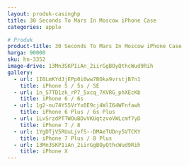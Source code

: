 ```yaml
---
layout: produk-casinghp
title: 30 Seconds To Mars In Moscow iPhone Case
categories: apple

# Produk
product-title: 30 Seconds To Mars In Moscow iPhone Case
harga: 90000
sku: hn-3352
image-drive: 13Mn3SKP1iAn_2iirGgBOyQthcWud9Rih
gallery:
  - url: 1I0LmKYdJjEPp0i0ww7BOka9vrstjB7n1
    title: iPhone 5 / 5s / SE
  - url: 1n_S7TD1zk_rP7_5xcq_7KVRG_phXEcKb
    title: iPhone 6 / 6s
  - url: 1g2-nu74YS5VrYx0E9cj4WlI64WFnfawh
    title: iPhone 6 Plus / 6s Plus
  - url: 1LvSrzdPTTWOuBDvVKUqtzvoVWLcmf7yD
    title: iPhone 7 / 8
  - url: 1YgDTjV5RUuLjvfS--DMAeTUDny5VTCKY
    title: iPhone 7 Plus / 8 Plus
  - url: 13Mn3SKP1iAn_2iirGgBOyQthcWud9Rih
    title: iPhone X
---
```

